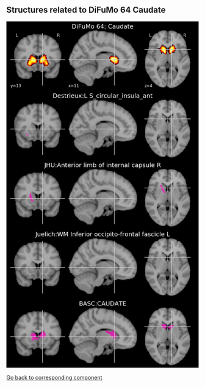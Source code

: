 


## Structures related to DiFuMo 64 Caudate

![64](64.jpg "Structures related to DiFuMo 64 Caudate")

[Go back to corresponding component](https://parietal-inria.github.io/DiFuMo/64/html/64.html)